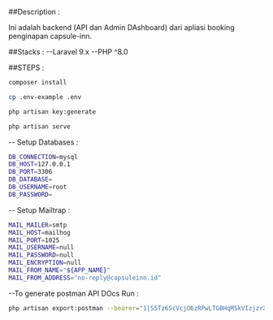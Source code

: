 ##Description : 

Ini adalah backend (API dan Admin DAshboard) dari apliasi booking penginapan capsule-inn.

##Stacks : 
--Laravel 9.x
--PHP ^8.0


##STEPS : 

```sh
composer install
```

```sh
cp .env-example .env
```

```sh
php artisan key:generate
```

```sh
php artisan serve
```

-- Setup Databases : 

```sh
DB_CONNECTION=mysql
DB_HOST=127.0.0.1
DB_PORT=3306
DB_DATABASE=
DB_USERNAME=root
DB_PASSWORD=
```

-- Setup Mailtrap : 

```sh
MAIL_MAILER=smtp
MAIL_HOST=mailhog
MAIL_PORT=1025
MAIL_USERNAME=null
MAIL_PASSWORD=null
MAIL_ENCRYPTION=null
MAIL_FROM_NAME="${APP_NAME}"
MAIL_FROM_ADDRESS="no-reply@capsuleinn.id"
```

--To generate postman API DOcs Run :

```sh
php artisan export:postman --bearer="1|S5Tz6ScVcjO6zRPwLTGBHqMSkVIzjzrX9fuTLfDd"
```